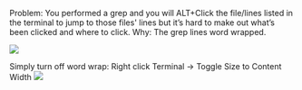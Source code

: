 Problem: You performed a grep and you will ALT+Click the file/lines listed in the terminal to jump to those files' lines but it’s hard to make out what’s been clicked and where to click.
Why: The grep lines word wrapped.

![](nZJALJw.png)

Simply turn off word wrap:
Right click Terminal → Toggle Size to Content Width
![](84XInrM.png)
